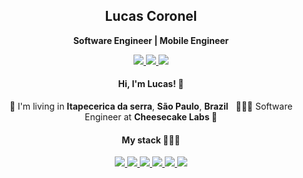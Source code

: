<h2 align="center">
  Lucas Coronel
</h2>

<p align="center">
  <b>Software Engineer | Mobile Engineer</b>
</p>

<p align="center">
  <a
    href="https://www.linkedin.com/in/lucas-coronel-08b582188/" 
    alt="LinkedIn"
    target="blank"
  >
    <img src="https://img.shields.io/badge/-LinkedIn-0059ff?style=for-the-badge&logo=Linkedin&logoColor=white" />
  </a>
  <a
    href="https://github.com/lccoronel"
    alt="GitHub"
    target="blank"
  >
    <img src="https://img.shields.io/badge/-GitHub-0059ff?style=for-the-badge&logo=Github&logoColor=white" />
  </a>
  <a
    href="https://twitter.com/lcoronel07"
    alt="Twitter"
    target="blank"
  >
    <img src="https://img.shields.io/badge/-Twitter-0059ff?style=for-the-badge&logo=Twitter&logoColor=white" />
  </a>
</p>

<h4 align="center">
  Hi, I'm Lucas! 👋
</h4>
<p align="center">
  📌 I'm living in <b>Itapecerica da serra</b>, <b>São Paulo</b>, <b>Brazil</b> &nbsp; 👨🏽‍💻 Software Engineer at <b>Cheesecake Labs 💙</b>
</p>

<h4 align="center">
  My stack 👨🏽‍💻
</h4>
<p align="center">
  <a
    href="https://www.javascript.com/" 
    alt="Javascript"
    target="blank"
  >
    <img src="https://img.shields.io/badge/JavaScript-F7DF1E?style=for-the-badge&logo=javascript&logoColor=black" />
  </a>
   <a
    href="[https://www.javascript.com/](https://www.typescriptlang.org/)" 
    alt="Typescript"
    target="blank"
  >
    <img src="https://img.shields.io/badge/TypeScript-007ACC?style=for-the-badge&logo=typescript&logoColor=white" />
  </a>
  <a
    href="https://reactjs.org/" 
    alt="React"
    target="blank"
  >
    <img src="https://img.shields.io/badge/-React-0059ff?style=for-the-badge&logo=React&logoColor=white" />
  </a>
  <a
    href="https://reactnative.dev/"
    alt="React Native"
    target="blank"
  >
    <img src="https://img.shields.io/badge/React_Native-20232A?style=for-the-badge&logo=react&logoColor=61DAFB" />
  </a>
  <a
    href="https://nodejs.org/en/"
    alt="Node"
    target="blank"
  >
    <img src="[https://img.shields.io/badge/Node.js-43853D?style=for-the-badge&logo=node.js&logoColor=white](https://img.shields.io/badge/Node.js-43853D?style=for-the-badge&logo=node.js&logoColor=white)" />
  </a>
  <a
    href="https://go.dev/"
    alt="Golang"
    target="blank"
  >
    <img src="https://img.shields.io/badge/Go-00ADD8?style=for-the-badge&logo=go&logoColor=white" />
  </a>
</p>


